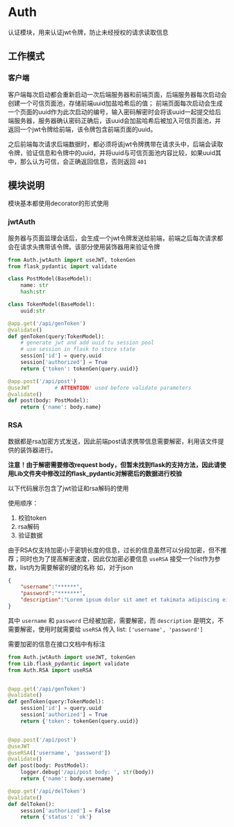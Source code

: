# Auth

认证模块，用来认证jwt令牌，防止未经授权的请求读取信息

## 工作模式

### 客户端

客户端每次启动都会重新启动一次后端服务器和前端页面，后端服务器每次启动会创建一个可信页面池，存储前端uuid加盐哈希后的值；
前端页面每次启动会生成一个页面的uuid作为此次启动的编号，输入密码解密时会将该uuid一起提交给后端服务器，服务器确认密码正确后，该uuid会加盐哈希后被加入可信页面池，并返回一个jwt令牌给前端，该令牌包含前端页面的uuid。

之后前端每次请求后端数据时，都必须将该jwt令牌携带在请求头中，后端会读取令牌，验证信息和令牌中的uuid，并将uuid与可信页面池内容比较，如果uuid其中，那么认为可信，会正确返回信息，否则返回 `401`

## 模块说明

模块基本都使用decorator的形式使用

### jwtAuth

服务器与页面监理会话后，会生成一个jwt令牌发送给前端，前端之后每次请求都会在请求头携带该令牌。该部分使用装饰器用来验证令牌
```python
from Auth.jwtAuth import useJWT, tokenGen
from flask_pydantic import validate

class PostModel(BaseModel):
    name: str
    hash:str

class TokenModel(BaseModel):
    uuid:str

@app.get('/api/genToken')
@validate()
def genToken(query:TokenModel):
    # generate jwt and add uuid tu session pool
    # use session in flask to store state
    session['id'] = query.uuid
    session['authorized'] = True
    return {'token': tokenGen(query.uuid)}

@app.post('/api/post')
@useJWT        # ATTENTION! used before validate parameters
@validate()
def post(body: PostModel):
    return {'name': body.name}
```

### RSA

数据都是rsa加密方式发送，因此前端post请求携带信息需要解密，利用该文件提供的装饰器进行。

**注意！由于解密需要修改request body，但暂未找到flask的支持方法，因此请使用Lib文件夹中修改过的flask_pydantic对解密后的数据进行校验**

以下代码展示包含了jwt验证和rsa解码的使用

使用顺序：
1. 校验token
2. rsa解码
3. 验证数据

由于RSA仅支持加密小于密钥长度的信息，过长的信息虽然可以分段加密，但不推荐；同时也为了提高解密速度，因此仅加密必要信息
`useRSA` 接受一个list作为参数，list内为需要解密的键的名称
如，对于json

```json
{
    "username":"******",
    "password":"*******",
    "description":"Lorem ipsum dolor sit amet et takimata adipiscing eirmod. Rebum accusam justo."
}
```

其中 `username` 和 `password` 已经被加密，需要解密，而 `description` 是明文，不需要解密，使用时就需要给 `useRSA` 传入 list: `['username', 'password']`

需要加密的信息在接口文档中有标注

```python
from Auth.jwtAuth import useJWT, tokenGen
from Lib.flask_pydantic import validate
from Auth.RSA import useRSA


@app.get('/api/genToken')
@validate()
def genToken(query:TokenModel):
    session['id'] = query.uuid
    session['authorized'] = True
    return {'token': tokenGen(query.uuid)}


@app.post('/api/post')
@useJWT
@useRSA(['username', 'password'])
@validate()
def post(body: PostModel):
    logger.debug('/api/post body: ', str(body))
    return {'name': body.username}

@app.get('/api/delToken')
@validate()
def delToken():
    session['authorized'] = False
    return {'status': 'ok'}
```
